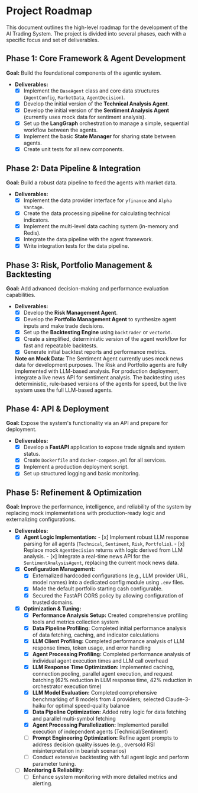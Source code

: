 # Project Roadmap

This document outlines the high-level roadmap for the development of the AI Trading System. The project is divided into several phases, each with a specific focus and set of deliverables.

## Phase 1: Core Framework & Agent Development

**Goal:** Build the foundational components of the agentic system.

-   **Deliverables:**
    -   [x] Implement the `BaseAgent` class and core data structures (`AgentConfig`, `MarketData`, `AgentDecision`).
    -   [x] Develop the initial version of the **Technical Analysis Agent**.
    -   [x] Develop the initial version of the **Sentiment Analysis Agent** (currently uses mock data for sentiment analysis).
    -   [x] Set up the **LangGraph** orchestration to manage a simple, sequential workflow between the agents.
    -   [x] Implement the basic **State Manager** for sharing state between agents.
    -   [x] Create unit tests for all new components.

## Phase 2: Data Pipeline & Integration

**Goal:** Build a robust data pipeline to feed the agents with market data.

-   **Deliverables:**
    -   [x] Implement the data provider interface for `yfinance` and `Alpha Vantage`.
    -   [x] Create the data processing pipeline for calculating technical indicators.
    -   [x] Implement the multi-level data caching system (in-memory and Redis).
    -   [x] Integrate the data pipeline with the agent framework.
    -   [x] Write integration tests for the data pipeline.

## Phase 3: Risk, Portfolio Management & Backtesting

**Goal:** Add advanced decision-making and performance evaluation capabilities.

-   **Deliverables:**
    -   [x] Develop the **Risk Management Agent**.
    -   [x] Develop the **Portfolio Management Agent** to synthesize agent inputs and make trade decisions.
    -   [x] Set up the **Backtesting Engine** using `backtrader` or `vectorbt`.
    -   [x] Create a simplified, deterministic version of the agent workflow for fast and repeatable backtests.
    -   [x] Generate initial backtest reports and performance metrics.

    **Note on Mock Data:** The Sentiment Agent currently uses mock news data for development purposes. The Risk and Portfolio agents are fully implemented with LLM-based analysis. For production deployment, integrate a live news API for sentiment analysis. The backtesting uses deterministic, rule-based versions of the agents for speed, but the live system uses the full LLM-based agents.

## Phase 4: API & Deployment

**Goal:** Expose the system's functionality via an API and prepare for deployment.

-   **Deliverables:**
    -   [x] Develop a **FastAPI** application to expose trade signals and system status.
    -   [x] Create `Dockerfile` and `docker-compose.yml` for all services.
    -   [x] Implement a production deployment script.
    -   [x] Set up structured logging and basic monitoring.

## Phase 5: Refinement & Optimization

**Goal:** Improve the performance, intelligence, and reliability of the system by replacing mock implementations with production-ready logic and externalizing configurations.

-   **Deliverables:**
    -   [x] **Agent Logic Implementation:**
            -   [x] Implement robust LLM response parsing for all agents (`Technical`, `Sentiment`, `Risk`, `Portfolio`).
            -   [x] Replace mock `AgentDecision` returns with logic derived from LLM analysis.
            -   [x] Integrate a real-time news API for the `SentimentAnalysisAgent`, replacing the current mock news data.
    -   [x] **Configuration Management:**
        -   [x] Externalized hardcoded configurations (e.g., LLM provider URL, model names) into a dedicated config module using `.env` files.
        -   [x] Made the default portfolio starting cash configurable.
        -   [x] Secured the FastAPI CORS policy by allowing configuration of trusted domains.
    -   [x] **Optimization & Tuning:**
        -   [x] **Performance Analysis Setup:** Created comprehensive profiling tools and metrics collection system
        -   [x] **Data Pipeline Profiling:** Completed initial performance analysis of data fetching, caching, and indicator calculations
        -   [x] **LLM Client Profiling:** Completed performance analysis of LLM response times, token usage, and error handling
        -   [x] **Agent Processing Profiling:** Completed performance analysis of individual agent execution times and LLM call overhead
        -   [x] **LLM Response Time Optimization:** Implemented caching, connection pooling, parallel agent execution, and request batching (62% reduction in LLM response time, 42% reduction in orchestrator execution time)
        -   [x] **LLM Model Evaluation:** Completed comprehensive benchmarking of 8 models from 4 providers; selected Claude-3-haiku for optimal speed-quality balance
        -   [x] **Data Pipeline Optimization:** Added retry logic for data fetching and parallel multi-symbol fetching
        -   [x] **Agent Processing Parallelization:** Implemented parallel execution of independent agents (Technical/Sentiment)
        -   [ ] **Prompt Engineering Optimization:** Refine agent prompts to address decision quality issues (e.g., oversold RSI misinterpretation in bearish scenarios)
        -   [ ] Conduct extensive backtesting with full agent logic and perform parameter tuning.
    -   [ ] **Monitoring & Reliability:**
        -   [ ] Enhance system monitoring with more detailed metrics and alerting.
